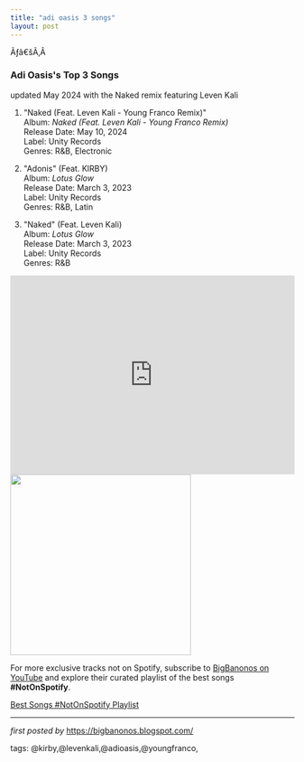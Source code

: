 ```yaml
---
title: "adi oasis 3 songs"
layout: post
---
```

<p>Ãƒâ€šÃ‚Â </p>
<h3><strong>Adi Oasis's Top 3 Songs</strong></h3>
<p>updated May 2024 with the Naked remix featuring Leven Kali</p>
<ol>
<li><p>"Naked (Feat. Leven Kali - Young Franco Remix)"<br />Album: <em>Naked (Feat. Leven Kali - Young Franco Remix)</em><br />Release Date: May 10, 2024<br />Label: Unity Records<br />Genres: R&B, Electronic</p></li>
<li><p>"Adonis" (Feat. KIRBY)<br />Album: <em>Lotus Glow</em><br />Release Date: March 3, 2023<br />Label: Unity Records<br />Genres: R&B, Latin</p></li>
<li><p>"Naked" (Feat. Leven Kali)<br />Album: <em>Lotus Glow</em><br />Release Date: March 3, 2023<br />Label: Unity Records<br />Genres: R&B</p></li>
</ol>
<iframe allow="autoplay; clipboard-write; encrypted-media; fullscreen; picture-in-picture" allowfullscreen="" frameborder="0" height="352" loading="lazy" src="https://open.spotify.com/embed/playlist/3XPDvsGMZiwqIW1GX5x2Th?utm_source=generator" width="100%"></iframe>
<div class="separator">
<a href="https://i.scdn.co/image/ab67616d0000b273aadecbe6414e30c56fa8efab" >
<img alt="" border="0" data-original-height="1024" data-original-width="1548" src="https://i.scdn.co/image/ab67616d0000b273aadecbe6414e30c56fa8efab" width="320" />
</a>
</div>


<!--Subscribe and Playlist Links-->
<div>
    <p>For more exclusive tracks not on Spotify, subscribe to <a href="https://www.youtube.com/@BigBanonos" target="_blank">BigBanonos on YouTube</a> and explore their curated playlist of the best songs <strong>#NotOnSpotify</strong>.</p>
    <p><a href="https://www.youtube.com/playlist?list=PLtuNtuTatqI0kFahUCbtbfenC_ET5O_tr" target="_blank">Best Songs #NotOnSpotify Playlist<br /></a></p></div>

<hr />

<p><em>first posted by</em> <a href="https://bigbanonos.blogspot.com/" rel="noopener" target="_new">https://bigbanonos.blogspot.com/</a></p>

<p>tags: @kirby,@levenkali,@adioasis,@youngfranco,</p>
